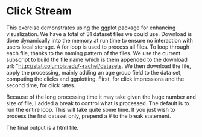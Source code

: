# Click Stream

This exercise demonstrates using the ggplot package for enhancing visualization. We have a total of 31 dataset files we could use. Download is done dynamically into the memory at run time to ensure no interaction with users local storage. A for loop is used to process all files. To loop through each file, thanks to the naming pattern of the files. We use the current subscript to build the file name which is them appended to the download url: "http://stat.columbia.edu/~rachel/datasets. We then download the file, apply the processing, mainly adding an age group field to the data set, computing the clicks and ggplotting. First, for click impressions and the second time, for click rates. 

Because of the long processing time it may take given the huge number and size of file, I added a break to control what is processed. The default is to run the entire loop. This will take quite some time. If you just wish to process the first dataset only, prepend a # to the break statement.

The final output is a html file.
